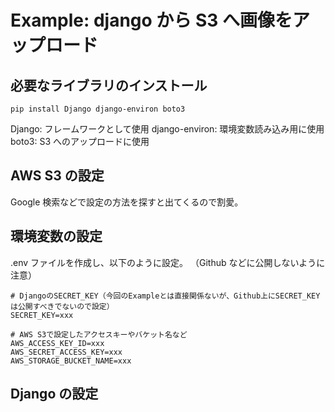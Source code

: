 # Example: django から S3 へ画像をアップロード

## 必要なライブラリのインストール

```
pip install Django django-environ boto3
```

Django: フレームワークとして使用
django-environ: 環境変数読み込み用に使用
boto3: S3 へのアップロードに使用

## AWS S3 の設定

Google 検索などで設定の方法を探すと出てくるので割愛。

## 環境変数の設定

.env ファイルを作成し、以下のように設定。
（Github などに公開しないように注意）

```
# DjangoのSECRET_KEY（今回のExampleとは直接関係ないが、Github上にSECRET_KEYは公開すべきでないので設定）
SECRET_KEY=xxx

# AWS S3で設定したアクセスキーやバケット名など
AWS_ACCESS_KEY_ID=xxx
AWS_SECRET_ACCESS_KEY=xxx
AWS_STORAGE_BUCKET_NAME=xxx
```

## Django の設定
